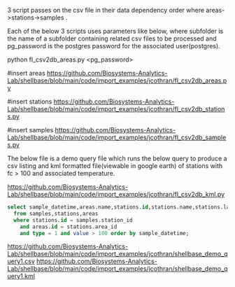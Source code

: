 3 script passes on the csv file in their data dependency order where areas->stations->samples .

Each of the below 3 scripts uses parameters like below, where subfolder is the name of a subfolder containing related csv files to be processed and pg_password is the postgres password for the associated user(postgres).

python fl_csv2db_areas.py <subfolder> <pg_password>

#insert areas
https://github.com/Biosystems-Analytics-Lab/shellbase/blob/main/code/import_examples/jcothran/fl_csv2db_areas.py

#insert stations
https://github.com/Biosystems-Analytics-Lab/shellbase/blob/main/code/import_examples/jcothran/fl_csv2db_stations.py

#insert samples
https://github.com/Biosystems-Analytics-Lab/shellbase/blob/main/code/import_examples/jcothran/fl_csv2db_samples.py

The below file is a demo query file which runs the below query to produce a csv listing and kml formatted file(viewable in google earth) of stations with fc > 100 and associated temperature.

https://github.com/Biosystems-Analytics-Lab/shellbase/blob/main/code/import_examples/jcothran/fl_csv2db_kml.py

```sql
select sample_datetime,areas.name,stations.id,stations.name,stations.lat,stations.long,value
  from samples,stations,areas
  where stations.id = samples.station_id
    and areas.id = stations.area_id
    and type = 1 and value > 100 order by sample_datetime;
```

https://github.com/Biosystems-Analytics-Lab/shellbase/blob/main/code/import_examples/jcothran/shellbase_demo_query1.csv
https://github.com/Biosystems-Analytics-Lab/shellbase/blob/main/code/import_examples/jcothran/shellbase_demo_query1.kml
